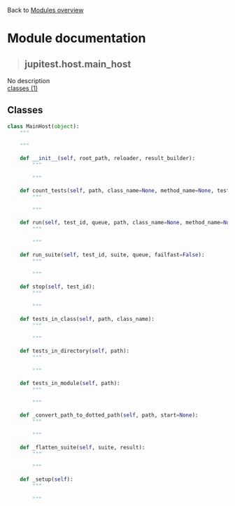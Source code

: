 Back to [Modules overview](https://github.com/pyrustic/jupitest/blob/master/docs/modules/README.md)
  
# Module documentation
>## jupitest.host.main\_host
No description
<br>
[classes (1)](https://github.com/pyrustic/jupitest/blob/master/docs/modules/content/jupitest.host.main_host/classes.md)


## Classes
```python
class MainHost(object):
    """
    
    """

    def __init__(self, root_path, reloader, result_builder):
        """
        
        """

    def count_tests(self, path, class_name=None, method_name=None, test_loader=None):
        """
        
        """

    def run(self, test_id, queue, path, class_name=None, method_name=None, failfast=False):
        """
        
        """

    def run_suite(self, test_id, suite, queue, failfast=False):
        """
        
        """

    def stop(self, test_id):
        """
        
        """

    def tests_in_class(self, path, class_name):
        """
        
        """

    def tests_in_directory(self, path):
        """
        
        """

    def tests_in_module(self, path):
        """
        
        """

    def _convert_path_to_dotted_path(self, path, start=None):
        """
        
        """

    def _flatten_suite(self, suite, result):
        """
        
        """

    def _setup(self):
        """
        
        """

```

